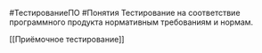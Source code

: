 #ТестированиеПО #Понятия
Тестирование на соответствие программного продукта нормативным требованиям и нормам.

[[Приёмочное тестирование]]